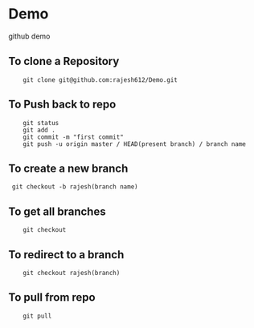 # Demo
github demo
## To clone a Repository
        git clone git@github.com:rajesh612/Demo.git
## To Push back to repo
        git status
        git add .
        git commit -m "first commit"
        git push -u origin master / HEAD(present branch) / branch name

## To create a new branch
     git checkout -b rajesh(branch name)
  
## To get all branches
        git checkout
  
## To redirect to a branch
        git checkout rajesh(branch)
  
## To pull from repo
        git pull
